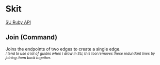 # Skit
[SU Ruby API](https://ruby.sketchup.com/)

## Join (Command)
Joins the endpoints of two edges to create a single edge. \
<sub>*I tend to use a lot of guides when I draw in SU, this tool removes these redundant lines by joining them back together.*</sub>